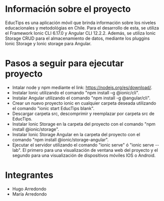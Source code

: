 # Información sobre el proyecto
EducTips es una aplicación móvil que brinda información sobre los niveles educacionales y metodológias en Chile. Para el desarrollo de esta, se utiliza el Framework Ionic CLI 6.17.0 y Angular CLI 12.2.2.
Además, se utiliza Ionic Storage CRUD para el almacenamiento de datos, mediante los pluggins Ionic Storage y Ionic storage para Angular.
# Pasos a seguir para ejecutar proyecto
- Intalar node y npm mediante el link: https://nodejs.org/es/download/.
- Instalar Ionic utilizando el comando "npm install –g @ionic/cli".
- Instalar Angular utilizando el comando "npm install -g @angular/cli".
- Crear un nuevo proyecto ionic en cualquier carpeta deseada utilizando el comando "ionic start EducTips blank".
- Descargar carpeta src, descomprimir y reemplazar por carpeta src de EducTips.
- Instalar Ionic Storage en la carpeta del proyecto con el comando "npm install @ionic/storage".
- Instalar Ionic Storage Angular en la carpeta del proyecto con el comando "npm install @ionic/storage-angular".
- Ejecutar el servidor utilizando el comando "ionic serve" ó "ionic serve --lab". El primero para una visualización de ventana web del proyecto y el segundo para una visualización de dispositivos móviles IOS o Android.  
# Integrantes
- Hugo Arredondo
- María Arredondo